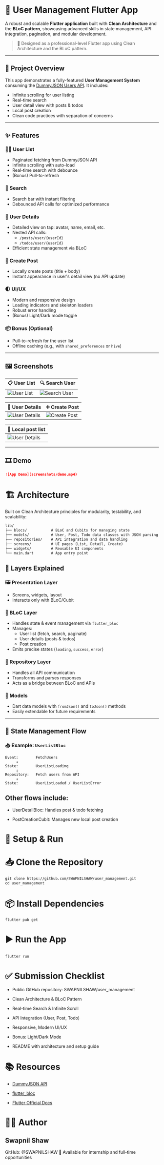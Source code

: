 # 👤 User Management Flutter App

A robust and scalable **Flutter application** built with **Clean Architecture** and the **BLoC pattern**, showcasing advanced skills in state management, API integration, pagination, and modular development.

> 🚀 Designed as a professional-level Flutter app using Clean Architecture and the BLoC pattern.

---

## 📱 Project Overview

This app demonstrates a fully-featured **User Management System** consuming the [DummyJSON Users API](https://dummyjson.com/users). It includes:
- Infinite scrolling for user listing
- Real-time search
- User detail view with posts & todos
- Local post creation
- Clean code practices with separation of concerns

---

## ✨ Features

### 🧑‍💼 User List
- Paginated fetching from DummyJSON API
- Infinite scrolling with auto-load
- Real-time search with debounce
- (Bonus) Pull-to-refresh

### 🔎 Search
- Search bar with instant filtering
- Debounced API calls for optimized performance

### 👤 User Details
- Detailed view on tap: avatar, name, email, etc.
- Nested API calls:
  - `/posts/user/{userId}`
  - `/todos/user/{userId}`
- Efficient state management via BLoC

### 📝 Create Post
- Locally create posts (title + body)
- Instant appearance in user's detail view (no API update)

### 🌓 UI/UX
- Modern and responsive design
- Loading indicators and skeleton loaders
- Robust error handling
- (Bonus) Light/Dark mode toggle

### 📦 Bonus (Optional)
- Pull-to-refresh for the user list
- Offline caching (e.g., with `shared_preferences` or `hive`)

---

## 🖼️ Screenshots

| 📋 User List | 🔍 Search User |
|-------------|----------------|
| ![User List](screenshots/user_list.jpg) | ![Search User](screenshots/search_user.jpg) |

| 👤 User Details | ➕ Create Post |
|----------------|----------------|
| ![User Details](screenshots/user_details.jpg) | ![Create Post](screenshots/create_post.jpg) |

| 👤 Local post list | 
|----------------|
| ![User Details](screenshots/local_post_list.jpg) | 


---

## 🎞️ Demo 

```markdown
![App Demo](screenshots/demo.mp4)
```

# 🏗️ Architecture
Built on Clean Architecture principles for modularity, testability, and scalability:
```markdown
lib/
├── blocs/           # BLoC and Cubits for managing state
├── models/          # User, Post, Todo data classes with JSON parsing
├── repositories/    # API integration and data handling
├── screens/         # UI pages (List, Detail, Create)
├── widgets/         # Reusable UI components
└── main.dart        # App entry point

```

## 🧱 Layers Explained

### 🖼️ Presentation Layer
- Screens, widgets, layout
- Interacts only with BLoC/Cubit

### 🔁 BLoC Layer
- Handles state & event management via `flutter_bloc`
- Manages:
  - User list (fetch, search, paginate)
  - User details (posts & todos)
  - Post creation
- Emits precise states (`loading`, `success`, `error`)

### 🔗 Repository Layer
- Handles all API communication
- Transforms and parses responses
- Acts as a bridge between BLoC and APIs

### 🧩 Models
- Dart data models with `fromJson()` and `toJson()` methods
- Easily extendable for future requirements

---

## 🔄 State Management Flow

### 📥 Example: `UserListBloc`
```text
Event:        FetchUsers
     ↓
State:        UserListLoading
     ↓
Repository:   Fetch users from API
     ↓
State:        UserListLoaded / UserListError
```
## Other flows include:

- UserDetailBloc: Handles post & todo fetching

- PostCreationCubit: Manages new local post creation

# 🧪 Setup & Run
# 📥 Clone the Repository
```markdown
git clone https://github.com/SWAPNILSHAW/user_management.git
cd user_management
```
# 📦 Install Dependencies
```markedown
flutter pub get
```
# ▶️ Run the App
```markedown

flutter run
```
# ✅ Submission Checklist
- Public GitHub repository: SWAPNILSHAW/user_management

- Clean Architecture & BLoC Pattern

- Real-time Search & Infinite Scroll

- API Integration (User, Post, Todo)

- Responsive, Modern UI/UX

- Bonus: Light/Dark Mode

- README with architecture and setup guide

# 📚 Resources

- [DummyJSON API](https://dummyjson.com/)
  
- [flutter_bloc](https://pub.dev/packages/flutter_bloc)
  
- [Flutter Official Docs](https://docs.flutter.dev/)

# 👨‍💻 Author
## Swapnil Shaw
GitHub: @SWAPNILSHAW
📧 Available for internship and full-time opportunities
